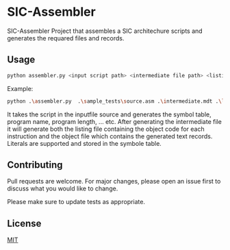 # SIC-Assembler

SIC-Assembler Project that assembles a SIC architechure scripts and generates the requared files and records.
## Usage

```bash
python assembler.py <input script path> <intermediate file path> <listing file path> <object file path>
```
Example: 
```bash
python .\assembler.py  .\sample_tests\source.asm .\intermediate.mdt .\listing.lst .\object_file.obj
```


It takes the script in the inputfile source and generates the symbol table, program name, program length, ... etc.
After generating the intermediate file it will generate both the listing file containing the object code for each instruction and the object file which contains the generated text records.
Literals are supported and stored in the symbole table.


## Contributing
Pull requests are welcome. For major changes, please open an issue first to discuss what you would like to change.

Please make sure to update tests as appropriate.


## License

[MIT](https://choosealicense.com/licenses/mit/)
